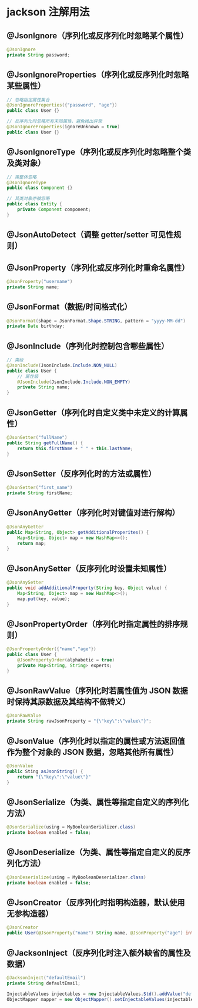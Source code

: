 # jackson 注解用法

## @JsonIgnore（序列化或反序列化时忽略某个属性）

```java
@JsonIgnore
private String password;
```

## @JsonIgnoreProperties（序列化或反序列化时忽略某些属性）

```java
// 忽略指定属性集合
@JsonIgnoreProperties({"password", "age"})
public class User {}

// 反序列化时忽略所有未知属性，避免抛出异常
@JsonIgnoreProperties(ignoreUnknown = true)
public class User {}
```

## @JsonIgnoreType（序列化或反序列化时忽略整个类及类对象）

```java
// 类整体忽略
@JsonIgnoreType
public class Component {}

// 其类对象亦被忽略
public class Entity {
    private Component component;
}
```

## @JsonAutoDetect（调整 getter/setter 可见性规则）

## @JsonProperty（序列化或反序列化时重命名属性）

```java
@JsonProperty("username")
private String name;
```

## @JsonFormat（数据/时间格式化）

```java
@JsonFormat(shape = JsonFormat.Shape.STRING, pattern = "yyyy-MM-dd")
private Date birthday;
```

## @JsonInclude（序列化时控制包含哪些属性）

```java
// 类级
@JsonInclude(JsonInclude.Include.NON_NULL)
public class User {
    // 属性级
    @JsonInclude(JsonInclude.Include.NON_EMPTY)
    private String name;
}
```

## @JsonGetter（序列化时自定义类中未定义的计算属性）

```java
@JsonGetter("fullName")
public String getFullName() {
    return this.firstName + " " + this.lastName;
}
```

## @JsonSetter（反序列化时的方法或属性）

```java
@JsonSetter("first_name")
private String firstName;
```

## @JsonAnyGetter（序列化时对键值对进行解构）

```java
@JsonAnyGetter
public Map<String, Object> getAdditionalProperites() {
    Map<String, Object> map = new HashMap<>();
    return map;
}
```

## @JsonAnySetter（反序列化时设置未知属性）

```java
@JsonAnySetter
public void addAdditionalProperty(String key, Object value) {
    Map<String, Object> map = new HashMap<>();
    map.put(key, value);
}
```

## @JsonPropertyOrder（序列化时指定属性的排序规则）

```java
@JsonPropertyOrder({"name","age"})
public class User {
    @JsonPropertyOrder(alphabetic = true)
    private Map<String, String> experts;
}
```

## @JsonRawValue（序列化时若属性值为 JSON 数据时保持其原数据及其结构不做转义）

```java
@JsonRawValue
private String rawJsonProperty = "{\"key\":\"value\"}";
```

## @JsonValue（序列化时以指定的属性或方法返回值作为整个对象的 JSON 数据，忽略其他所有属性）

```java
@JsonValue
public Sting asJsonString() {
    return "{\"key\":\"value\"}"
}
```

## @JsonSerialize（为类、属性等指定自定义的序列化方法）

```java
@JsonSerialize(using = MyBooleanSerializer.class)
private boolean enabled = false;
```

## @JsonDeserialize（为类、属性等指定自定义的反序列化方法）

```java
@JsonDeserialize(using = MyBooleanDeserializer.class)
private boolean enabled = false;
```

## @JsonCreator（反序列化时指明构造器，默认使用无参构造器）

```java
@JsonCreator
public User(@JsonProperty("name") String name, @JsonProperty("age") int age) {}
```

## @JacksonInject（反序列化时注入额外缺省的属性及数据）

```java
@JacksonInject("defaultEmail")
private String defaultEmail;
```

```java
InjectableValues injectables = new InjectableValues.Std().addValue("defaultEmail", "hr@example.com");
ObjectMapper mapper = new ObjectMapper().setInjectableValues(injectables);
```
